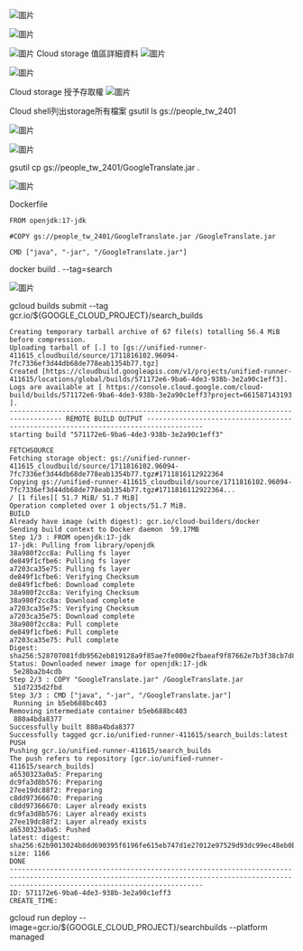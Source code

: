 ![圖片](https://github.com/comtw2005/GoogleCLI/assets/46416652/23a864d2-b5f1-4b1c-96c0-818edaa45ea8)

![圖片](https://github.com/comtw2005/GoogleCLI/assets/46416652/14079986-ed6f-46af-afb0-079c25a52519)


![圖片](https://github.com/comtw2005/GoogleCLI/assets/46416652/3faf6f27-22cb-40e2-9b12-eda521c59d5c)
Cloud storage
值區詳細資料
![圖片](https://github.com/comtw2005/GoogleCLI/assets/46416652/ea9455bc-7d8f-4a98-9634-315c3a7c81bc)

![圖片](https://github.com/comtw2005/GoogleCLI/assets/46416652/c5cad58c-707a-43a8-8b95-437dcf964890)


Cloud storage
授予存取權
![圖片](https://github.com/comtw2005/GoogleCLI/assets/46416652/1ee4d10c-121c-4a90-be9c-1536e702465a)


Cloud shell列出storage所有檔案
gsutil ls gs://people_tw_2401

![圖片](https://github.com/comtw2005/GoogleCLI/assets/46416652/fde5867c-1895-4079-80b2-fc9ef3810a97)

![圖片](https://github.com/comtw2005/GoogleCLI/assets/46416652/4527f132-54a7-4ea0-b0cf-da418b303980)

gsutil cp gs://people_tw_2401/GoogleTranslate.jar .

![圖片](https://github.com/comtw2005/GoogleCLI/assets/46416652/accae8d1-7570-45f5-8756-e0f2c4a9c762)


Dockerfile
```
FROM openjdk:17-jdk

#COPY gs://people_tw_2401/GoogleTranslate.jar /GoogleTranslate.jar

CMD ["java", "-jar", "/GoogleTranslate.jar"]
```

docker build . --tag=search

![圖片](https://github.com/comtw2005/GoogleCLI/assets/46416652/bf0b584e-90c7-4810-a44f-eedb304c5300)

gcloud builds submit --tag gcr.io/${GOOGLE_CLOUD_PROJECT}/search_builds

```
Creating temporary tarball archive of 67 file(s) totalling 56.4 MiB before compression.
Uploading tarball of [.] to [gs://unified-runner-411615_cloudbuild/source/1711816102.96094-7fc7336ef3d44db68de778eab1354b77.tgz]
Created [https://cloudbuild.googleapis.com/v1/projects/unified-runner-411615/locations/global/builds/571172e6-9ba6-4de3-938b-3e2a90c1eff3].
Logs are available at [ https://console.cloud.google.com/cloud-build/builds/571172e6-9ba6-4de3-938b-3e2a90c1eff3?project=661587143193 ].
----------------------------------------------------------------------------------- REMOTE BUILD OUTPUT ------------------------------------------------------------------------------------
starting build "571172e6-9ba6-4de3-938b-3e2a90c1eff3"

FETCHSOURCE
Fetching storage object: gs://unified-runner-411615_cloudbuild/source/1711816102.96094-7fc7336ef3d44db68de778eab1354b77.tgz#1711816112922364
Copying gs://unified-runner-411615_cloudbuild/source/1711816102.96094-7fc7336ef3d44db68de778eab1354b77.tgz#1711816112922364...
/ [1 files][ 51.7 MiB/ 51.7 MiB]                                                
Operation completed over 1 objects/51.7 MiB.
BUILD
Already have image (with digest): gcr.io/cloud-builders/docker
Sending build context to Docker daemon  59.17MB
Step 1/3 : FROM openjdk:17-jdk
17-jdk: Pulling from library/openjdk
38a980f2cc8a: Pulling fs layer
de849f1cfbe6: Pulling fs layer
a7203ca35e75: Pulling fs layer
de849f1cfbe6: Verifying Checksum
de849f1cfbe6: Download complete
38a980f2cc8a: Verifying Checksum
38a980f2cc8a: Download complete
a7203ca35e75: Verifying Checksum
a7203ca35e75: Download complete
38a980f2cc8a: Pull complete
de849f1cfbe6: Pull complete
a7203ca35e75: Pull complete
Digest: sha256:528707081fdb9562eb819128a9f85ae7fe000e2fbaeaf9f87662e7b3f38cb7d8
Status: Downloaded newer image for openjdk:17-jdk
 5e28ba2b4cdb
Step 2/3 : COPY "GoogleTranslate.jar" /GoogleTranslate.jar
 51d7235d2fbd
Step 3/3 : CMD ["java", "-jar", "/GoogleTranslate.jar"]
 Running in b5eb688bc403
Removing intermediate container b5eb688bc403
 880a4bda8377
Successfully built 880a4bda8377
Successfully tagged gcr.io/unified-runner-411615/search_builds:latest
PUSH
Pushing gcr.io/unified-runner-411615/search_builds
The push refers to repository [gcr.io/unified-runner-411615/search_builds]
a6530323a0a5: Preparing
dc9fa3d8b576: Preparing
27ee19dc88f2: Preparing
c8dd97366670: Preparing
c8dd97366670: Layer already exists
dc9fa3d8b576: Layer already exists
27ee19dc88f2: Layer already exists
a6530323a0a5: Pushed
latest: digest: sha256:62b9013024b8dd690395f6196fe615eb747d1e27012e97529d93dc99ec48eb0b size: 1166
DONE
--------------------------------------------------------------------------------------------------------------------------------------------------------------------------------------------
ID: 571172e6-9ba6-4de3-938b-3e2a90c1eff3
CREATE_TIME: 
```

gcloud run deploy --image=gcr.io/${GOOGLE_CLOUD_PROJECT}/searchbuilds --platform managed

```

```






